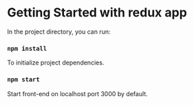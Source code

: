 # Getting Started with redux app

In the project directory, you can run:

### `npm install`

To initialize project dependencies.

### `npm start`

Start front-end on localhost port 3000 by default.
